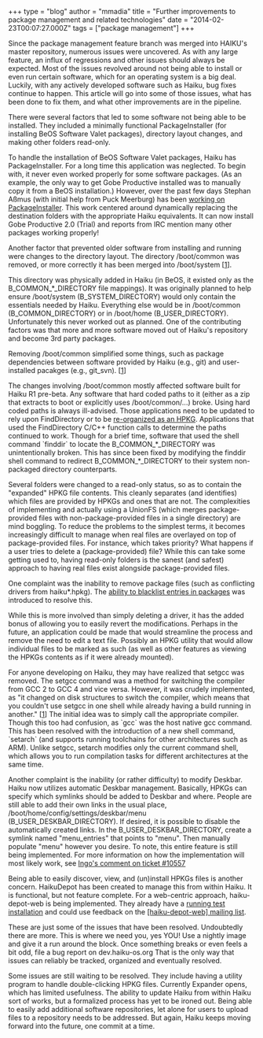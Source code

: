 +++
type = "blog"
author = "mmadia"
title = "Further improvements to package management and related technologies"
date = "2014-02-23T00:07:27.000Z"
tags = ["package management"]
+++

<p>
Since the package management feature branch was merged into HAIKU's
master repository, numerous issues were uncovered. As with any large
feature, an influx of regressions and other issues should always be expected.
Most of the issues revolved around not being able to install or even
run certain software, which for an operating system is a big deal.
Luckily, with any actively developed software such as Haiku, bug fixes
continue to happen. This article will go into some of those issues, what
has been done to fix them, and what other improvements are in the pipeline.
</p>
<!--more-->
<p>
There were several factors that led to some software not being able to be installed.
They included a minimally functional PackageInstaller (for installing BeOS Software Valet packages),
directory layout changes, and making other folders read-only.
</p>
<p>
To handle the installation of BeOS Software Valet packages, Haiku has PackageInstaller.
For a long time this application was neglected. To begin with, it never even worked properly for some software packages.
(As an example, the only way to get Gobe Productive installed was to manually copy it from a BeOS installation.)
However, over the past few days Stephan Aßmus (with initial help from Puck Meerburg) has been <a href="https://cgit.haiku-os.org/haiku/log/src/apps/packageinstaller">working on PackageInstaller</a>.
This work centered around dynamically replacing the destination folders with the appropriate Haiku equivalents.
It can now install Gobe Productive 2.0 (Trial) and reports from IRC mention many other packages working properly!
</p>
<p>
Another factor that prevented older software from installing and running were changes to the directory layout.
The directory /boot/common was removed, or more correctly it has been merged into /boot/system [<a href="https://dev.haiku-os.org/wiki/PackageManagement/DirectoryStructure">1</a>].
</p>
<div class="alert alert-info">
This directory was physically added in Haiku (in BeOS, it existed only as the B_COMMON_*_DIRECTORY file mappings).
It was originally planned to help ensure /boot/system (B_SYSTEM_DIRECTORY) would only contain the essentials needed by Haiku.
Everything else would be in /boot/common (B_COMMON_DIRECTORY) or in /boot/home (B_USER_DIRECTORY).
Unfortunately this never worked out as planned.
One of the contributing factors was that more and more software moved out of Haiku's repository and become 3rd party packages.
</div>
<p>
Removing /boot/common simplified some things, such as package dependencies between software provided by Haiku (e.g., git)
and user-installed pacakges (e.g., git_svn). [<a href="https://www.freelists.org/post/haiku-development/Removing-bootcommon">1</a>]
</p>
<p>
The changes involving /boot/common mostly affected software built for Haiku R1 pre-beta.
Any software that hard coded paths to it (either as a zip that extracts to boot or explicitly uses /boot/common/...) broke.
Using hard coded paths is always ill-advised.
Those applications need to be updated to rely upon FindDirectory or to be <a href="/guides/daily-tasks/install-applications">re-organized as an HPKG</a>.
Applications that used the FindDirectory C/C++ function calls to determine the paths continued to work.
Though for a brief time, software that used the shell command `finddir` to locate the B_COMMON_*_DIRECTORY was unintentionally broken.
This has since been fixed by modifying the finddir shell command to redirect B_COMMON_*_DIRECTORY to their system non-packaged directory counterparts.
</p>
<p>
Several folders were changed to a read-only status, so as to contain the "expanded" HPKG file contents.
This cleanly separates (and identifies) which files are provided by HPKGs and ones that are not.
The complexities of implementing and actually using a UnionFS 
(which merges package-provided files with non-package-provided files in a single directory)
are mind boggling. To reduce the problems to the simplest terms, it becomes increasingly difficult to manage when 
real files are overlayed on top of package-provided files. For instance, which takes priority? What happens if a user tries to delete a (package-provided) file? 
While this can take some getting used to, having read-only folders is the sanest (and safest) approach to having real files exist alongside package-provided files.
</p>
<p>
One complaint was the inability to remove package files (such as conflicting drivers from haiku*.hpkg).
The <a href="/guides/daily-tasks/blacklist-packages">ability to blacklist entries in packages</a> was introduced to resolve this.

While this is more involved than simply deleting a driver, it has the added bonus of allowing you to easily revert the modifications.
Perhaps in the future, an application could be made that would streamline the process and remove the need to edit a text file.
Possibly an HPKG utility that would allow individual files to be marked as such (as well as other features as viewing the HPKGs contents as if it were already mounted).
</p>
<p>
For anyone developing on Haiku, they may have realized that setgcc was removed.
The setgcc command was a method for switching the compiler from GCC 2 to GCC 4 and vice versa.
However, it was crudely implemented, as "it changed on disk structures to switch the compiler, which means that you couldn't use setgcc in one shell while already having a build running in another." [<a href="https://dev.haiku-os.org/ticket/10014#comment:1">1</a>]
The initial idea was to simply call the appropriate compiler.
Though this too had confusion, as `gcc` was the host native gcc command.
This has been resolved with the introduction of a new shell command, `setarch` (and supports running toolchains for other architectures such as ARM).
Unlike setgcc, setarch modifies only the current command shell, which allows you to run compilation tasks for different architectures at the same time.
</p>
<p>
Another complaint is the inability (or rather difficulty) to modify Deskbar. Haiku now utilizes automatic Deskbar management.
Basically, HPKGs can specify which symlinks should be added to Deskbar and where.
People are still able to add their own links in the usual place, /boot/home/config/settings/deskbar/menu (B_USER_DESKBAR_DIRECTORY).
If desired, it is possible to disable the automatically created links. In the B_USER_DESKBAR_DIRECTORY, create a symlink named "menu_entries" that points to "menu".
Then manually populate "menu" however you desire. To note, this entire feature is still being implemented. For more information on how the implementation will most likely work, see <a href="https://dev.haiku-os.org/ticket/10557#comment:5">Ingo's comment on ticket #10557</a>
</p>
<p>
Being able to easily discover, view, and (un)install HPKGs files is another concern.
HaikuDepot has been created to manage this from within Haiku. It is functional, but not feature complete.
For a web-centric approach, haiku-depot-web is being implemented.
They already have a <a href="https://depot.haiku-os.org">running test installation</a> and could use feedback on the <a href="https://www.freelists.org/list/haiku-depot-web">[haiku-depot-web] mailing list</a>.
</p>
<p>
These are just some of the issues that have been resolved. Undoubtedly there are more. This is where we need you, yes YOU!
Use a nightly image and give it a run around the block. Once something breaks or even feels a bit odd, file a bug report on dev.haiku-os.org
That is the only way that issues can reliably be tracked, organized and eventually resolved.
</p>
<p>
Some issues are still waiting to be resolved.
They include having a utility program to handle double-clicking HPKG files. Currently Expander opens, which has limited usefulness.
The ability to update Haiku from within Haiku sort of works, but a formalized process has yet to be ironed out.
Being able to easily add additional software repositories, let alone for users to upload files to a repository needs to be addressed.
But again, Haiku keeps moving forward into the future, one commit at a time.
</p>
